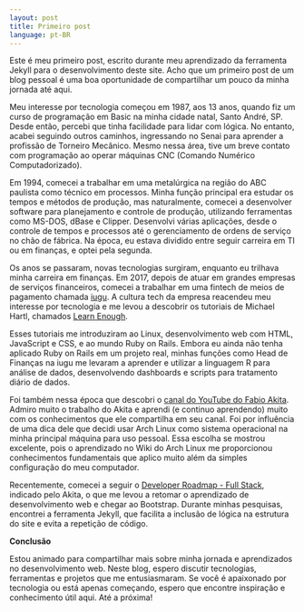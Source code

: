 ```yaml
---
layout: post
title: Primeiro post
language: pt-BR
---
```

Este é meu primeiro post, escrito durante meu aprendizado da ferramenta Jekyll para o desenvolvimento deste site. Acho que um primeiro post de um blog pessoal é uma boa oportunidade de compartilhar um pouco da minha jornada até aqui.

Meu interesse por tecnologia começou em 1987, aos 13 anos, quando fiz um curso de programação em Basic na minha cidade natal, Santo André, SP. Desde então, percebi que tinha facilidade para lidar com lógica. No entanto, acabei seguindo outros caminhos, ingressando no Senai para aprender a profissão de Torneiro Mecânico. Mesmo nessa área, tive um breve contato com programação ao operar máquinas CNC (Comando Numérico Computadorizado).

Em 1994, comecei a trabalhar em uma metalúrgica na região do ABC paulista como técnico em processos. Minha função principal era estudar os tempos e métodos de produção, mas naturalmente, comecei a desenvolver software para planejamento e controle de produção, utilizando ferramentas como MS-DOS, dBase e Clipper. Desenvolvi várias aplicações, desde o controle de tempos e processos até o gerenciamento de ordens de serviço no chão de fábrica. Na época, eu estava dividido entre seguir carreira em TI ou em finanças, e optei pela segunda.

Os anos se passaram, novas tecnologias surgiram, enquanto eu trilhava minha carreira em finanças. Em 2017, depois de atuar em grandes empresas de serviços financeiros, comecei a trabalhar em uma fintech de meios de pagamento chamada <a href="https://iugu.com" target="_blank">iugu</a>. A cultura tech da empresa reacendeu meu interesse por tecnologia e me levou a descobrir os tutoriais de Michael Hartl, chamados <a href="https://learnenough.com" target="_blank">Learn Enough</a>.

Esses tutoriais me introduziram ao Linux, desenvolvimento web com HTML, JavaScript e CSS, e ao mundo Ruby on Rails. Embora eu ainda não tenha aplicado Ruby on Rails em um projeto real, minhas funções como Head de Finanças na iugu me levaram a aprender e utilizar a linguagem R para análise de dados, desenvolvendo dashboards e scripts para tratamento diário de dados.

Foi também nessa época que descobri o <a href="https://www.youtube.com/@Akitando" target="_blank">canal do YouTube do Fabio Akita</a>. Admiro muito o trabalho do Akita e aprendi (e continuo aprendendo) muito com os conhecimentos que ele compartilha em seu canal. Foi por influência de uma dica dele que decidi usar Arch Linux como sistema operacional na minha principal máquina para uso pessoal. Essa escolha se mostrou excelente, pois o aprendizado no Wiki do Arch Linux me proporcionou conhecimentos fundamentais que aplico muito além da simples configuração do meu computador.

Recentemente, comecei a seguir o <a href="https://roadmap.sh/full-stack" target="_blank">Developer Roadmap - Full Stack</a>, indicado pelo Akita, o que me levou a retomar o aprendizado de desenvolvimento web e chegar ao Bootstrap. Durante minhas pesquisas, encontrei a ferramenta Jekyll, que facilita a inclusão de lógica na estrutura do site e evita a repetição de código.

**Conclusão**

Estou animado para compartilhar mais sobre minha jornada e aprendizados no desenvolvimento web. Neste blog, espero discutir tecnologias, ferramentas e projetos que me entusiasmaram. Se você é apaixonado por tecnologia ou está apenas começando, espero que encontre inspiração e conhecimento útil aqui. Até a próxima!